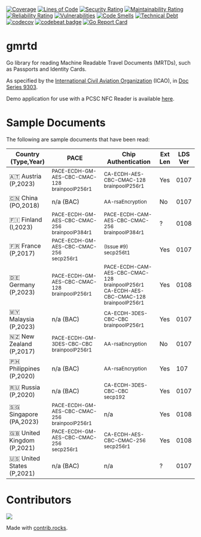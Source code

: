 [![Coverage](https://sonarcloud.io/api/project_badges/measure?project=gmrtd_gmrtd&metric=coverage)](https://sonarcloud.io/summary/new_code?id=gmrtd_gmrtd)
[![Lines of Code](https://sonarcloud.io/api/project_badges/measure?project=gmrtd_gmrtd&metric=ncloc)](https://sonarcloud.io/summary/new_code?id=gmrtd_gmrtd)
[![Security Rating](https://sonarcloud.io/api/project_badges/measure?project=gmrtd_gmrtd&metric=security_rating)](https://sonarcloud.io/summary/new_code?id=gmrtd_gmrtd)
[![Maintainability Rating](https://sonarcloud.io/api/project_badges/measure?project=gmrtd_gmrtd&metric=sqale_rating)](https://sonarcloud.io/summary/new_code?id=gmrtd_gmrtd)
[![Reliability Rating](https://sonarcloud.io/api/project_badges/measure?project=gmrtd_gmrtd&metric=reliability_rating)](https://sonarcloud.io/summary/new_code?id=gmrtd_gmrtd)
[![Vulnerabilities](https://sonarcloud.io/api/project_badges/measure?project=gmrtd_gmrtd&metric=vulnerabilities)](https://sonarcloud.io/summary/new_code?id=gmrtd_gmrtd)
[![Code Smells](https://sonarcloud.io/api/project_badges/measure?project=gmrtd_gmrtd&metric=code_smells)](https://sonarcloud.io/summary/new_code?id=gmrtd_gmrtd)
[![Technical Debt](https://sonarcloud.io/api/project_badges/measure?project=gmrtd_gmrtd&metric=sqale_index)](https://sonarcloud.io/summary/new_code?id=gmrtd_gmrtd)
[![codecov](https://codecov.io/gh/gmrtd/gmrtd/graph/badge.svg?token=DRKVXTREWV)](https://codecov.io/gh/gmrtd/gmrtd)
[![codebeat badge](https://codebeat.co/badges/cb87f81a-308e-4998-8b7c-7b8d16fc76c4)](https://codebeat.co/projects/github-com-gmrtd-gmrtd-main)
[![Go Report Card](https://goreportcard.com/badge/github.com/gmrtd/gmrtd)](https://goreportcard.com/report/github.com/gmrtd/gmrtd)

# gmrtd
Go library for reading Machine Readable Travel Documents (MRTDs), such as Passports and Identity Cards.

As specified by the [International Civil Aviation Organization](https://www.icao.int) (ICAO), in [Doc Series 9303](https://www.icao.int/publications/pages/publication.aspx?docnum=9303).

Demo application for use with a PCSC NFC Reader is available [here](https://github.com/gmrtd/pcsc-reader).

# Sample Documents

The following are sample documents that have been read:

| Country<br/>(Type,Year) | PACE | Chip Authentication | Ext<br/>Len | LDS<br/>Ver |
| --- | --- | --- | --- | --- |
|🇦🇹 Austria<br/>(P,2023)|<sub>PACE-ECDH-GM-AES-CBC-CMAC-128<br/>brainpoolP256r1</sub>|<sub>CA-ECDH-AES-CBC-CMAC-128<br/>brainpoolP256r1</sub>|Yes|0107|
|🇨🇳 China<br/>(PO,2018)|n/a (BAC)|<sub>AA-rsaEncryption</sub>|No|0107|
|🇫🇮 Finland<br/>(I,2023)|<sub>PACE-ECDH-GM-AES-CBC-CMAC-256<br/>brainpoolP384r1</sub>|<sub>PACE-ECDH-CAM-AES-CBC-CMAC-256<br/>brainpoolP384r1</sub>|?|0108|
|🇫🇷 France<br/>(P,2017)|<sub>PACE-ECDH-GM-AES-CBC-CMAC-256<br/>secp256r1</sub>|<sub>(Issue #9)<br/>secp256t1</sub>|Yes|0107|
|🇩🇪 Germany<br/>(P,2023)|<sub>PACE-ECDH-GM-AES-CBC-CMAC-128<br/>brainpoolP256r1</sub>|<sub>PACE-ECDH-CAM-AES-CBC-CMAC-128<br/>brainpoolP256r1<br/>CA-ECDH-AES-CBC-CMAC-128<br/>brainpoolP256r1</sub>|Yes|0108|
|🇲🇾 Malaysia<br/>(P,2023)|n/a (BAC)|<sub>CA-ECDH-3DES-CBC-CBC<br/>brainpoolP256r1</sub>|Yes|0107|
|🇳🇿 New Zealand<br/>(P,2017)|<sub>PACE-ECDH-GM-3DES-CBC-CBC<br/>brainpoolP256r1</sub>|<sub>AA-rsaEncryption</sub>|No|0107|
|🇵🇭 Philippines<br/>(P,2020)|n/a (BAC)|<sub>AA-rsaEncryption</sub>|Yes|107|
|🇷🇺 Russia<br/>(P,2020)|n/a (BAC)|<sub>CA-ECDH-3DES-CBC-CBC<br/>secp192</sub>|Yes|0107|
|🇸🇬 Singapore<br/>(PA,2023)|<sub>PACE-ECDH-GM-AES-CBC-CMAC-256<br/>brainpoolP256r1</sub>|n/a|Yes|0108|
|🇬🇧 United Kingdom<br/>(P,2021)|<sub>PACE-ECDH-GM-AES-CBC-CMAC-256<br/>secp256r1</sub>|<sub>CA-ECDH-AES-CBC-CMAC-256<br/>secp256r1</sub>|Yes|0108|
|🇺🇸 United States<br/>(P,2021)|n/a (BAC)|n/a|?|0107|

# Contributors

<a href="https://github.com/gmrtd/gmrtd/graphs/contributors">
  <img src="https://contrib.rocks/image?repo=gmrtd/gmrtd" />
</a>

Made with [contrib.rocks](https://contrib.rocks).
